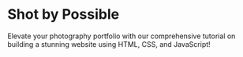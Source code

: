 # Shot by Possible
Elevate your photography portfolio with our comprehensive tutorial on building a stunning website using HTML, CSS, and JavaScript!
